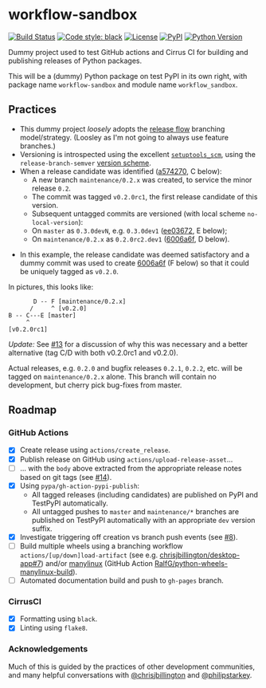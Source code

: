 # workflow-sandbox

[![Build Status](https://api.cirrus-ci.com/github/rpanderson/workflow-sandbox.svg)](https://cirrus-ci.com/rpanderson/workflow-sandbox)
[![Code style: black](https://img.shields.io/badge/code%20style-black-000000.svg)](https://github.com/python/black)
[![License](https://img.shields.io/pypi/l/workflow-sandbox.svg)](https://github.com/rpanderson/workflow-sandbox/raw/master/LICENSE)
[![PyPI](https://img.shields.io/pypi/v/workflow-sandbox.svg)](https://pypi.org/project/workflow-sandbox)
[![Python Version](https://img.shields.io/pypi/pyversions/workflow-sandbox.svg)](https://python.org)

Dummy project used to test GitHub actions and Cirrus CI for building and publishing releases of Python packages.

This will be a (dummy) Python package on test PyPI in its own right, with package name `workflow-sandbox` and module name `workflow_sandbox`.

## Practices

- This dummy project *loosely* adopts the [release flow](https://releaseflow.org) branching model/strategy. (Loosley as I'm not going to always use feature branches.)
- Versioning is introspected using the excellent [`setuptools_scm`](https://github.com/pypa/setuptools_scm), using the `release-branch-semver` [version scheme](https://github.com/pypa/setuptools_scm#version-number-construction).
- When a release candidate was identified ([a574270](https://github.com/rpanderson/workflow-sandbox/commit/a5742702fcf6530da3080ad1d4a3eabb4fd78013), C below):
  * A new branch `maintenance/0.2.x` was created, to service the minor release `0.2`.
  * The commit was tagged `v0.2.0rc1`, the first release candidate of this version.
  * Subsequent untagged commits are versioned (with local scheme `no-local-version`): 
  * On `master` as `0.3.0devN`, e.g. `0.3.0dev1` ([ee03672](https://github.com/rpanderson/workflow-sandbox/commit/ee03672fa0cdf96f4e400586a1629d0e3908a48e), E below);
  * On `maintenance/0.2.x` as `0.2.0rc2.dev1` ([6006a6f](https://github.com/rpanderson/workflow-sandbox/commit/6006a6f5ca5922d9b4f352c2a37f23008eb4d597), D below).
* In this example, the release candidate was deemed satisfactory and a dummy commit was used to create [6006a6f](https://github.com/rpanderson/workflow-sandbox/commit/6006a6f5ca5922d9b4f352c2a37f23008eb4d597) (F below) so that it could be uniquely tagged as `v0.2.0`.

In pictures, this looks like:
```
       D -- F [maintenance/0.2.x]
      /     ^ [v0.2.0]
B -- C---E [master]
     ^
[v0.2.0rc1]
```

*Update:* See [#13](https://github.com/rpanderson/workflow-sandbox/issues/13) for a discussion of why this was necessary and a better alternative (tag C/D with both v0.2.0rc1 and v0.2.0).

Actual releases, e.g. `0.2.0` and bugfix releases `0.2.1`, `0.2.2`, etc. will be tagged on `maintenance/0.2.x` alone. This branch will contain no development, but cherry pick bug-fixes from master.

## Roadmap

### GitHub Actions

- [x] Create release using `actions/create_release`.
- [x] Publish release on GitHub using `actions/upload-release-asset`...
- [ ] ... with the `body` above extracted from the appropriate release notes based on git tags (see [#14](https://github.com/rpanderson/workflow-sandbox/issues/14)).
- [x] Using `pypa/gh-action-pypi-publish`:
  - All tagged releases (including candidates) are published on PyPI and TestPyPI automatically.
  - All untagged pushes to `master` and `maintenance/*` branches are published on TestPyPI automatically with an appropriate `dev` version suffix.
- [x] Investigate triggering off creation vs branch push events (see [#8](https://github.com/rpanderson/workflow-sandbox/issues/8)).
- [ ] Build multiple wheels using a branching workflow `actions/[up/down]load-artifact` (see e.g. [chrisjbillington/desktop-app#7](https://github.com/chrisjbillington/desktop-app/issues/7])) and/or [manylinux](https://github.com/pypa/manylinux) (GitHub Action [RalfG/python-wheels-manylinux-build](https://github.com/RalfG/python-wheels-manylinux-build)).
- [ ] Automated documentation build and push to `gh-pages` branch.

### CirrusCI

- [x] Formatting using `black`.
- [x] Linting using `flake8`.

### Acknowledgements

Much of this is guided by the practices of other development communities, and many helpful conversations with [@chrisjbillington](https://github.com/chrisjbillington) and [@philipstarkey](https://github.com/philipstarkey).
 